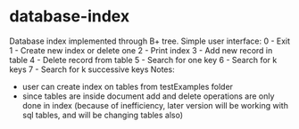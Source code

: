 # database-index
Database index implemented through B+ tree.
Simple user interface:
  0 - Exit
  1 - Create new index or delete one
  2 - Print index
  3 - Add new record in table
  4 - Delete record from table
  5 - Search for one key
  6 - Search for k keys
  7 - Search for k successive keys
Notes:
  - user can create index on tables from testExamples folder
  - since tables are inside document add and delete operations are only done in index (because of inefficiency, later version will be working with sql tables, and will be changing tables also)
